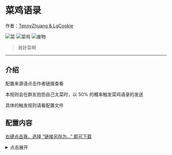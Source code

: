 <!-- markdownlint-disable -->
# 菜鸡语录

作者：[TennyZhuang & LgCookie](https://github.com/TennyZhuang/Chi-Corpus/blob/master/common.txt)

![菜](https://img.shields.io/badge/-菜-brightgreen?style=flat-square) ![菜鸡](https://img.shields.io/badge/-菜鸡-brightgreen?style=flat-square) ![废物](https://img.shields.io/badge/-废物-brightgreen?style=flat-square)

> 我好菜啊

<hr />

<!-- markdownlint-disable MD041 -->

## 介绍

配置来源请点击作者链接查看

本规则会在群友抱怨自己太菜时，以 50% 的概率触发菜鸡语录的发送

具体的触发规则请看配置文件


## 配置内容

[右键点击我，选择 “链接另存为...” 即可下载](https://autoreply.lgc2333.top/replies/i_am_rubbish/reply.yml)

<details>
<summary>点击展开</summary>

```yml
- matches:
    - match: '(我是(菜(鸡|逼|b)|废物|fw|fvv|five|傻逼|sb))|我好菜|太强了|tql|大佬|带带我'
      type: regex
      possibility: 0.5

  replies:
    - '我好菜啊'
    - '我菜爆了'
    - '我是什么垃圾'
    - '我好堕落'
    - '我好菜菜啊 再这样下去就没人要了 我就只能混吃等死了'
    - '我越来越觉得自己是废物一个'
    - '我想要有大佬带'
    - '哭哭'
    - '哭了'
    - '我现在啥也不想干'
    - '求大佬带我'
    - '💩'
    - '我好废物啊'
    - '?'
    - '求大佬带我'
    - '越来越觉得自己毫无水平'
    - '有意思吗 没意思'
    - '自闭了'
    - '我好菜啊.png'
    - '又是变菜菜的一天'
    - '太真实了'
    - '算了我啥也不会'
    - '好难啊 都不会 我好菜啊'
    - '越来越觉得自己是废物了……哭哭.png'
    - '又是堕落的一天'
    - '我好菜'
    - '我连抱大腿的机会都没有'
    - '我就什么都不会'
    - '大佬都这么强 而我呢 哭哭'
    - '唉 能理解我菜的人真的不多'
    - '反正……我真的上到自闭'
    - '唉 我不适合'
    - '你们都那么强'
    - '有些人啊 整天就知道卖弱 不像我 是什么水平 就是什么水平'
    - '我觉得我没了'
    - '我这种就只能靠 天天做做题 否则迟早被退学'
    - '我这种不行的就下线了吧'
    - '求大家带带我'
    - '我已经感受到被大佬摁在地上摩擦的恐惧了'
    - '我是真的不行'
    - '你们可以约我奶茶 同我讲我不行的故事'
    - '唉……我是真的不行……谁见谁知道……'
    - '幸亏交大招的人多，不然我这种闲鱼进不来'
    - '大家高考都好强 因为我不行'
    - '我自闭了'
    - '我就知道我没救了'
    - '我现在真的觉得 菜还是可以补救一下的'
    - '我真的好羡慕那些 不用学 也可以满绩的 我真的不一样 我去年真的是 学到自闭 没有办法 毕竟水平不行'
    - '说到这里 我就不得不提我高考排名四位数的事情'
    - '草'
    - '???'
    - '唉……'
    - '嘤嘤嘤'
    - '太强了'
    - '羡慕'
    - '我觉得我以后找工作好困难'
    - '我就整天学一些 学了没用的东西'
    - '我看不到历史的进程 我觉得我也快被淘汰了'
    - '我已经佛了 开学要凉'
    - '我已经预感到我后面的暑假有多悲惨了'
    - '一开学被各位摁在地上摩擦'
    - '唉 我想写故事了'
    - '我是什么水平 就说自己是什么水平'
    - '我像是会卖弱的人吗'
    - '？？我不是'
    - '我现在觉得我会的太少'
    - '我好自卑啊'
    - '有人和我一起挣扎一下吗'
    - '吾日三省吾身 每天起床第一句 迟先生世界最菜'
    - '我是一条酸菜鱼 又酸又菜又多余'
    - '没有人能知道我多菜'
    - '我好难过'
    - '我好久没卖弱了'
    - '可是我真的是菜'
    - '我说自己菜我就菜'
    - '我太垃圾了'
    - '有人带带我吗'
    - '又是新的一天 迟先生又变弱了'
    - '我好菜啊 求求各位带带我吧'
    - '做不动了'
    - '有大佬救救迟先生'
    - '唉 我好菜啊'
    - '下学期就被退学了'
    - '好怕自己挂科'
    - '求大佬安慰菜鸡迟'
    - '我真的只求 不挂科 不退学'
    - '我感觉我要被退学了'
    - '为什么我啥也学不会'
    - '为什么大佬都是学得又快又多又好 可我呢 就学这么点东西 整天还学的快要自闭了'
    - '学习好难 生活好难'
    - '我太卑微了'
    - '什么也不会 什么都不行.png'
    - '我要挂科了 怎么办啊'
    - '我要死了 死透了'
    - '我就是个菜鸡'
    - '我就是个菜逼'
    - '这学期过不下去了'
    - '感觉事情做不完了'
    - '自己真的啥也不会'
    - '我觉得我越来越不行了'
    - '我随时都可以让你觉得自己很强'
    - '毕业好难啊'
    - '我课都要修不完了'
    - '为什么别人的数学都能证出来 我连题目也看不懂 求大佬指导'
    - '人这一生啊'
    - '唉 想想自己已经荒废了这么多年 我还能做什么呢'
    - '我是废物了 嘤嘤嘤'
    - '我现在啥也不想干'
    - '我怕不是下学期就要垫底了'
    - '我又要变得更菜了'
    - '我是真的弱'
    - '我已经学不动了'
    - '希望大家下学期带带我'
    - '我觉得我对我自己有多菜，一直有比较清晰的认识'
    - '我自闭了 我甚至不会 cpp'
    - '我的脑子就是知识的筛子 以至于我什么都不会'
    - '我学的不好 希望有大佬可以带我'
    - '不是我卖弱，是我真的不会'
    - '可是我除了学习什么都不会'
    - '我卖个弱，大家给我小红花好不好啊'
    - '我哭了 我现在就开始卖弱'
    - '唉 我能力有限 水平有限'
    - '我觉得自己真是太渣了'
    - '比菜更菜，我是菜渣'
    - '我好（）啊'
    - '我太菜了 可没人觉得我菜 这就很让人苦恼'
    - '大佬们不仅比我努力 还比我聪明 我是怎么活到现在的'
    - '唉 我的学积分已经凉了'
    - '我这么菜 是怎么活到现在的'
    - '流下了不学无术的眼泪'
    - '带带我吧 我啥也不会'
    - '我觉得我要早点想明白 GPA 无所谓的'
    - '这改变不了我菜的本质'
    - '我奔三了 我好菜'
    - '又菜又弱小'
    - '我的未来没有希望'
    - '为什么要学习呢 gpa 高了我菜 gpa 低了我还是菜'
    - '我真是又菜又弱小'
    - '我好菜 因为太菜 和大家格格不入'
    - '不好意思我就是菜 我菜到大家了 我道歉'
    - '是我觉得自己太菜了 所以要把菜带给更多的人 这样大家就知道 菜也没关系 总有更菜的迟先生给你们垫底'
    - '我这种保研也没得保 出国也没学校要'
    - '啥也不想干 天天就想堕落'
    - '我觉得我讲自己菜的故事 可以讲一晚上 而且真的很菜'
    - '我觉得我天天被大佬摁在地上摩擦'
    - '我自闭了'
    - '我好难过 为什么我这么菜'
    - '满绩是不可能满绩的 只有退学才是唯一的选择'
    - '我真的搞不懂了 为什么会招我这种 在上海排 1200 的菜鸡'
    - '真的是把我招过来 给大家虐 给大家找自信的吗'
    - '我真的觉得我唯一的出路是 退学和搬砖'
    - '大部分人都是我这样的鶸'
    - '你好棒棒哦'
    - '我啥也不会啊 哭了'
    - '做废物真是太快乐了 每天养养生 听听课 写写作业 快乐的一天就过去了'
    - '像我这种 slightly above average 的菜鸡是没有未来的 我太菜了'
    - '我啥也不会，除了在卖弱方面是砖家.png'
    - '哭了，又是无所事事的一天'
    - '觉得自己是废物一个'
    - '我要么哪天也直播卖弱吧'

```
</details>